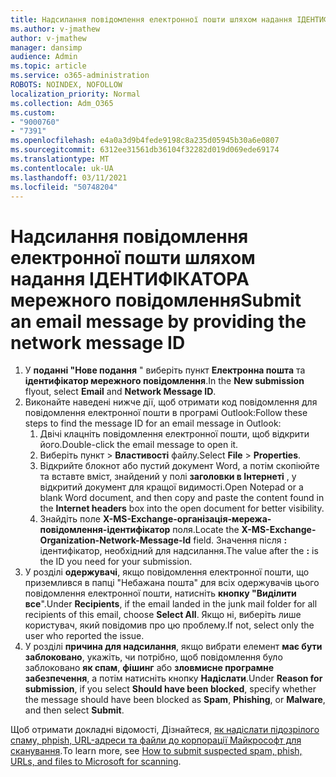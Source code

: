 ```yaml
---
title: Надсилання повідомлення електронної пошти шляхом надання ІДЕНТИФІКАТОРА мережного повідомлення
ms.author: v-jmathew
author: v-jmathew
manager: dansimp
audience: Admin
ms.topic: article
ms.service: o365-administration
ROBOTS: NOINDEX, NOFOLLOW
localization_priority: Normal
ms.collection: Adm_O365
ms.custom:
- "9000760"
- "7391"
ms.openlocfilehash: e4a0a3d9b4fede9198c8a235d05945b30a6e0807
ms.sourcegitcommit: 6312ee31561db36104f32282d019d069ede69174
ms.translationtype: MT
ms.contentlocale: uk-UA
ms.lasthandoff: 03/11/2021
ms.locfileid: "50748204"
---
```

# <a name="submit-an-email-message-by-providing-the-network-message-id"></a><span data-ttu-id="27990-102">Надсилання повідомлення електронної пошти шляхом надання ІДЕНТИФІКАТОРА мережного повідомлення</span><span class="sxs-lookup"><span data-stu-id="27990-102">Submit an email message by providing the network message ID</span></span>

1. <span data-ttu-id="27990-103">У **поданні "Нове подання** " виберіть пункт **Електронна пошта** та **ідентифікатор мережного повідомлення**.</span><span class="sxs-lookup"><span data-stu-id="27990-103">In the **New submission** flyout, select **Email** and **Network Message ID**.</span></span>
2. <span data-ttu-id="27990-104">Виконайте наведені нижче дії, щоб отримати код повідомлення для повідомлення електронної пошти в програмі Outlook:</span><span class="sxs-lookup"><span data-stu-id="27990-104">Follow these steps to find the message ID for an email message in Outlook:</span></span>
    1. <span data-ttu-id="27990-105">Двічі клацніть повідомлення електронної пошти, щоб відкрити його.</span><span class="sxs-lookup"><span data-stu-id="27990-105">Double-click the email message to open it.</span></span>
    1. <span data-ttu-id="27990-106">Виберіть пункт  >  **Властивості** файлу.</span><span class="sxs-lookup"><span data-stu-id="27990-106">Select **File** > **Properties**.</span></span>
    1. <span data-ttu-id="27990-107">Відкрийте блокнот або пустий документ Word, а потім скопіюйте та вставте вміст, знайдений у полі **заголовки в Інтернеті** , у відкритий документ для кращої видимості.</span><span class="sxs-lookup"><span data-stu-id="27990-107">Open Notepad or a blank Word document, and then copy and paste the content found in the **Internet headers** box into the open document for better visibility.</span></span>
    1. <span data-ttu-id="27990-108">Знайдіть поле **X-MS-Exchange-організація-мережа-повідомлення-ідентифікатор** поля.</span><span class="sxs-lookup"><span data-stu-id="27990-108">Locate the **X-MS-Exchange-Organization-Network-Message-Id** field.</span></span> <span data-ttu-id="27990-109">Значення після **:** ідентифікатор, необхідний для надсилання.</span><span class="sxs-lookup"><span data-stu-id="27990-109">The value after the **:** is the ID you need for your submission.</span></span>
3. <span data-ttu-id="27990-110">У розділі **одержувачі**, якщо повідомлення електронної пошти, що приземлився в папці "Небажана пошта" для всіх одержувачів цього повідомлення електронної пошти, натисніть **кнопку "Виділити все**".</span><span class="sxs-lookup"><span data-stu-id="27990-110">Under **Recipients**, if the email landed in the junk mail folder for all recipients of this email, choose **Select All**.</span></span> <span data-ttu-id="27990-111">Якщо ні, виберіть лише користувач, який повідомив про цю проблему.</span><span class="sxs-lookup"><span data-stu-id="27990-111">If not, select only the user who reported the issue.</span></span>
4. <span data-ttu-id="27990-112">У розділі **причина для надсилання**, якщо вибрати елемент **має бути заблоковано**, укажіть, чи потрібно, щоб повідомлення було заблоковано **як спам**, **фішинг** або **зловмисне програмне забезпечення**, а потім натисніть кнопку **Надіслати**.</span><span class="sxs-lookup"><span data-stu-id="27990-112">Under **Reason for submission**, if you select **Should have been blocked**, specify whether the message should have been blocked as **Spam**, **Phishing**, or **Malware**, and then select **Submit**.</span></span>

<span data-ttu-id="27990-113">Щоб отримати докладні відомості, Дізнайтеся, [як надіслати підозрілого спаму, phpish, URL-адреси та файли до корпорації Майкрософт для сканування](https://go.microsoft.com/fwlink/?linkid=2101479).</span><span class="sxs-lookup"><span data-stu-id="27990-113">To learn more, see [How to submit suspected spam, phish, URLs, and files to Microsoft for scanning](https://go.microsoft.com/fwlink/?linkid=2101479).</span></span>
